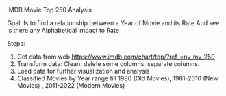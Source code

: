 IMDB Movie Top 250 Analysis

Goal:
Is to find a relationship between a Year of Movie and its Rate
And see is there any Alphabetical impact to Rate

Steps:
1.	Get data from web https://www.imdb.com/chart/top/?ref_=nv_mv_250
2.	Transform data: Clean, delete some columns, separate columns. 
3.	Load data for further visualization and analysis
4.	Classified Movies by Year range till 1980 (Old Movies), 1981-2010 (New Movies) , 2011-2022 (Modern Movies)
